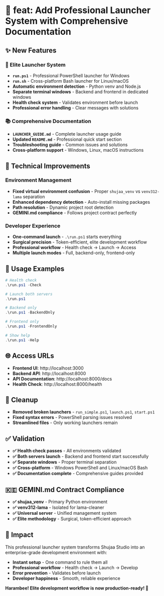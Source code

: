 # 🚀 feat: Add Professional Launcher System with Comprehensive Documentation

## ✨ **New Features**

### **🎯 Elite Launcher System**
- **`run.ps1`** - Professional PowerShell launcher for Windows
- **`run.sh`** - Cross-platform Bash launcher for Linux/macOS
- **Automatic environment detection** - Python venv and Node.js
- **Separate terminal windows** - Backend and frontend in dedicated windows
- **Health check system** - Validates environment before launch
- **Professional error handling** - Clear messages with solutions

### **📚 Comprehensive Documentation**
- **`LAUNCHER_GUIDE.md`** - Complete launcher usage guide
- **Updated `README.md`** - Professional quick start section
- **Troubleshooting guide** - Common issues and solutions
- **Cross-platform support** - Windows, Linux, macOS instructions

## 🔧 **Technical Improvements**

### **Environment Management**
- **Fixed virtual environment confusion** - Proper `shujaa_venv` vs `venv312-lama` separation
- **Enhanced dependency detection** - Auto-install missing packages
- **Path resolution** - Dynamic project root detection
- **GEMINI.md compliance** - Follows project contract perfectly

### **Developer Experience**
- **One-command launch** - `.\run.ps1` starts everything
- **Surgical precision** - Token-efficient, elite development workflow
- **Professional workflow** - Health check → Launch → Access
- **Multiple launch modes** - Full, backend-only, frontend-only

## 🎯 **Usage Examples**

```powershell
# Health check
.\run.ps1 -Check

# Launch both servers
.\run.ps1

# Backend only
.\run.ps1 -BackendOnly

# Frontend only
.\run.ps1 -FrontendOnly

# Show help
.\run.ps1 -Help
```

## 🌐 **Access URLs**
- **Frontend UI**: http://localhost:3000
- **Backend API**: http://localhost:8000
- **API Documentation**: http://localhost:8000/docs
- **Health Check**: http://localhost:8000/health

## 🧹 **Cleanup**
- **Removed broken launchers** - `run_simple.ps1`, `launch.ps1`, `start.ps1`
- **Fixed syntax errors** - PowerShell parsing issues resolved
- **Streamlined files** - Only working launchers remain

## ✅ **Validation**
- **✅ Health check passes** - All environments validated
- **✅ Both servers launch** - Backend and frontend start successfully
- **✅ Separate windows** - Proper terminal separation
- **✅ Cross-platform** - Windows PowerShell and Linux/macOS Bash
- **✅ Documentation complete** - Comprehensive guides provided

## 🇰🇪 **GEMINI.md Contract Compliance**
- **✅ shujaa_venv** - Primary Python environment
- **✅ venv312-lama** - Isolated for lama-cleaner
- **✅ Universal server** - Unified management system
- **✅ Elite methodology** - Surgical, token-efficient approach

## 🎉 **Impact**
This professional launcher system transforms Shujaa Studio into an enterprise-grade development environment with:
- **Instant setup** - One command to rule them all
- **Professional workflow** - Health check → Launch → Develop
- **Error prevention** - Validates before launch
- **Developer happiness** - Smooth, reliable experience

**Harambee! Elite development workflow is now production-ready! 🚀**

